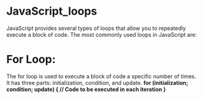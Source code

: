 # JavaScript_loops

JavaScript provides several types of loops that allow you to repeatedly execute a block of code. The most commonly used loops in JavaScript are:

# For Loop:
The for loop is used to execute a block of code a specific number of times. It has three parts: initialization, condition, and update.
**for (initialization; condition; update) {
  // Code to be executed in each iteration
}**
